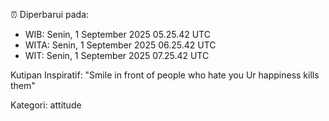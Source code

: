 ⏰ Diperbarui pada:
- WIB: Senin, 1 September 2025 05.25.42 UTC
- WITA: Senin, 1 September 2025 06.25.42 UTC
- WIT: Senin, 1 September 2025 07.25.42 UTC

Kutipan Inspiratif:
"Smile in front of people who hate you Ur happiness kills them"


Kategori: attitude

